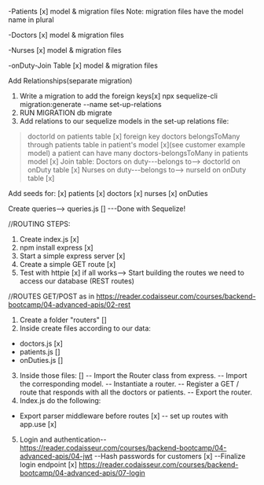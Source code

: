 -Patients
[x] model & migration files 
Note: migration files have the model name in plural 

-Doctors
[x] model & migration files 

-Nurses
[x] model & migration files 

-onDuty-Join Table
[x] model & migration files 

Add Relationships(separate migration)
1. Write a migration to add the foreign keys[x] npx sequelize-cli migration:generate --name set-up-relations
2. RUN MIGRATION db migrate 
3. Add relations to our sequelize models in the set-up relations file:
> doctorId on patients table [x] foreign key 
>doctors belongsToMany through patients table in patient's model [x](see customer example model)
>a patient can have many doctors-belongsToMany in patients model [x]
Join table:
>Doctors on duty---belongs to--> doctorId on onDuty table [x]
>Nurses on duty---belongs to--> nurseId on onDuty table [x]

Add seeds for:
[x] patients
[x] doctors
[x] nurses
[x] onDuties 

Create queries--> queries.js [] ---Done with Sequelize! 

//ROUTING STEPS:
1. Create index.js [x]
2. npm install express [x]
2. Start a simple express server [x]
3. Create a simple GET route [x]
4. Test with httpie [x]
if all works--> Start building the routes we need to access our 
database (REST routes)

//ROUTES GET/POST as in https://reader.codaisseur.com/courses/backend-bootcamp/04-advanced-apis/02-rest
1. Create a folder "routers" []
2. Inside create files according to our data: 
- doctors.js [x]
- patients.js []
- onDuties.js []
3. Inside those files: []
-- Import the Router class from express.
-- Import the corresponding model.
-- Instantiate a router.
-- Register a GET / route that responds with all the doctors or patients.
-- Export the router.
4. Index.js do the following: 
- Export parser middleware before routes [x]
-- set up routes with app.use [x]

5. Login and authentication--https://reader.codaisseur.com/courses/backend-bootcamp/04-advanced-apis/04-jwt 
--Hash passwords for customers [x]
--Finalize login endpoint [x] https://reader.codaisseur.com/courses/backend-bootcamp/04-advanced-apis/07-login 
